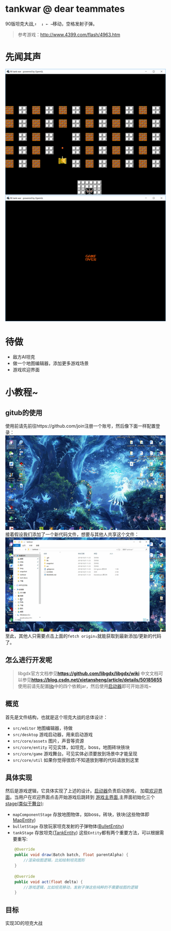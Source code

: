 # tankwar @ dear teammates
90版坦克大战,`↑  ↓ ← →`移动，空格发射子弹。
> 参考游戏：http://www.4399.com/flash/4963.htm

# 先闻其声
![](snapshot/1.png)
![](snapshot/2.png)

# 待做
+ 敌方AI坦克
+ 做一个地图编辑器，添加更多游戏场景
+ 游戏欢迎界面

# 小教程~
## gitub的使用
使用前请先前往https://github.com/join注册一个账号，然后像下面一样配置登录：
![](snapshot/tut1.gif)
接着假设我们添加了一个新代码文件，想要与其他人共享这个文件：
![](snapshot/tut2.gif)
至此，其他人只需要点击上面的`fetch origin↓`就能获取到最新添加/更新的代码了。

## 怎么进行开发呢
> libgdx官方文档参见**https://github.com/libgdx/libgdx/wiki**
> 中文文档可以参见**https://blog.csdn.net/xietansheng/article/details/50185655**
> 使用前请先配置[lib](./lib)中的四个依赖jar，然后使用[启动器](src/desktop/DesktopLauncher.java)即可开始游戏~

## 概览
首先是文件结构，也就是这个坦克大战的总体设计：
+ `src/editor` 地图编辑器，待做
+ `src/desktop` 游戏启动器，用来启动游戏
+ `src/core/assets` 图片，声音等资源
+ `src/core/entity` 可见实体，如坦克，boss，地图砖块铁块
+ `src/core/game` 游戏舞台。可见实体必须要放到场景中才能呈现
+ `src/core/util` 如果你觉得很烦/不知道放到哪的代码请放到这里

## 具体实现
然后是游戏逻辑，它具体实现了上述的设计。[启动器](src/desktop/DesktopLauncher.java)负责启动游戏，
加载[欢迎界面](src/core/game/MenuScreen.java)。当用户在欢迎界面点击开始游戏后跳转到
[游戏主界面](src/core/game/GameScreen.java),主界面初始化三个[stage(类似于舞台)](src/core/game/GameScreen.java#L23):
+ `mapComponentStage` 存放地图物体，如boss，砖块，铁块(这些物体即[MapEntity](src/core/entity/MapEntity.java))
+ `bulletStage` 存放玩家坦克发射的子弹物体([BulletEntity](src/core/entity/BulletEntity.java))
+ `tankStage` 存放坦克([TankEntity](src/core/entity/TankEntity.java))
这些`Entity`都有两个重要方法，可以根据需要重写:
```java
    @Override
    public void draw(Batch batch, float parentAlpha) {
        //渲染绘图逻辑，比如绘制坦克图形
    }

    @Override
    public void act(float delta) {
        //游戏逻辑，比如坦克移动，发射子弹这些纯粹的不需要绘图的逻辑
    }
```
## 目标
实现3D的坦克大战
